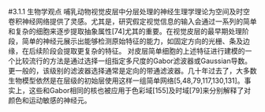 #3.1.1 生物学观点
哺乳动物视觉皮层中分层处理的神经生理学理论为空间及时空卷积神经网络提供了灵感。尤其是，研究假定视觉信息的输入会通过一系列的简单和复杂的细胞来逐步提取抽象属性[74]尤其的重要。在视觉皮层的最早期处理阶段，简单的神经元展示出能够检测原始特征的能力，如固定方向的光栅、条及边缘，在后续阶段会提取更复杂的特征。
对皮层简单细胞的上述特征进行建模的一个比较流行的方法是通过选择一组指定多尺度的Gabor滤波器或Gaussian导数。更一般的，该级别的滤波器选择通常是定向的带通滤波器。几十年过去了，大多数生物模型依然是在层级的初始层使用这样一组简单网络[5,48,79,117,130,131]。事实上，这些和Gabor相同的核也被应用于色彩域[155]及时域[79]来分别解释了对颜色和运动敏感的神经元。
